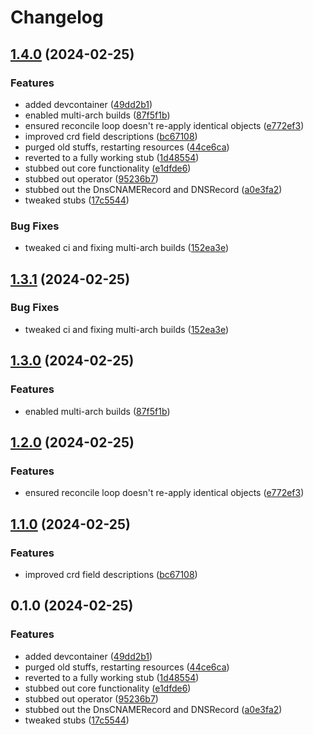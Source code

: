 # Changelog

## [1.4.0](https://github.com/robbert229/pihole-operator/compare/v1.3.1...v1.4.0) (2024-02-25)


### Features

* added devcontainer ([49dd2b1](https://github.com/robbert229/pihole-operator/commit/49dd2b1dd2b06d490385eb1f3f7dbd882763d6d8))
* enabled multi-arch builds ([87f5f1b](https://github.com/robbert229/pihole-operator/commit/87f5f1b19020eac4b1acc09507f8d25c7fd7df46))
* ensured reconcile loop doesn't re-apply identical objects ([e772ef3](https://github.com/robbert229/pihole-operator/commit/e772ef39e4cb0419a039362dd7288a2884d61c97))
* improved crd field descriptions ([bc67108](https://github.com/robbert229/pihole-operator/commit/bc67108184319e798f082d21b995a90f778fa0fa))
* purged old stuffs, restarting resources ([44ce6ca](https://github.com/robbert229/pihole-operator/commit/44ce6caaa5ca0e666cfc10d550f98e800518aff9))
* reverted to a fully working stub ([1d48554](https://github.com/robbert229/pihole-operator/commit/1d4855418f7535f69b6596d30a54a4ac1fe4ad18))
* stubbed out core functionality ([e1dfde6](https://github.com/robbert229/pihole-operator/commit/e1dfde600fb98e03a2f0b821b1a2a193845ca113))
* stubbed out operator ([95236b7](https://github.com/robbert229/pihole-operator/commit/95236b760dbbd3abf07095f48d2806247d52405b))
* stubbed out the DnsCNAMERecord and DNSRecord ([a0e3fa2](https://github.com/robbert229/pihole-operator/commit/a0e3fa25a210bb8944ca1e382259c5a06f41db91))
* tweaked stubs ([17c5544](https://github.com/robbert229/pihole-operator/commit/17c554431eb185e0a39f94bbcf6fe1b3e506ad8d))


### Bug Fixes

* tweaked ci and fixing multi-arch builds ([152ea3e](https://github.com/robbert229/pihole-operator/commit/152ea3ec997aaf530141ee350d4a1b891f21d15a))

## [1.3.1](https://github.com/robbert229/pihole-operator/compare/v1.3.0...v1.3.1) (2024-02-25)


### Bug Fixes

* tweaked ci and fixing multi-arch builds ([152ea3e](https://github.com/robbert229/pihole-operator/commit/152ea3ec997aaf530141ee350d4a1b891f21d15a))

## [1.3.0](https://github.com/robbert229/pihole-operator/compare/v1.2.0...v1.3.0) (2024-02-25)


### Features

* enabled multi-arch builds ([87f5f1b](https://github.com/robbert229/pihole-operator/commit/87f5f1b19020eac4b1acc09507f8d25c7fd7df46))

## [1.2.0](https://github.com/robbert229/pihole-operator/compare/v1.1.0...v1.2.0) (2024-02-25)


### Features

* ensured reconcile loop doesn't re-apply identical objects ([e772ef3](https://github.com/robbert229/pihole-operator/commit/e772ef39e4cb0419a039362dd7288a2884d61c97))

## [1.1.0](https://github.com/robbert229/pihole-operator/compare/v1.0.0...v1.1.0) (2024-02-25)


### Features

* improved crd field descriptions ([bc67108](https://github.com/robbert229/pihole-operator/commit/bc67108184319e798f082d21b995a90f778fa0fa))

## 0.1.0 (2024-02-25)


### Features

* added devcontainer ([49dd2b1](https://github.com/robbert229/pihole-operator/commit/49dd2b1dd2b06d490385eb1f3f7dbd882763d6d8))
* purged old stuffs, restarting resources ([44ce6ca](https://github.com/robbert229/pihole-operator/commit/44ce6caaa5ca0e666cfc10d550f98e800518aff9))
* reverted to a fully working stub ([1d48554](https://github.com/robbert229/pihole-operator/commit/1d4855418f7535f69b6596d30a54a4ac1fe4ad18))
* stubbed out core functionality ([e1dfde6](https://github.com/robbert229/pihole-operator/commit/e1dfde600fb98e03a2f0b821b1a2a193845ca113))
* stubbed out operator ([95236b7](https://github.com/robbert229/pihole-operator/commit/95236b760dbbd3abf07095f48d2806247d52405b))
* stubbed out the DnsCNAMERecord and DNSRecord ([a0e3fa2](https://github.com/robbert229/pihole-operator/commit/a0e3fa25a210bb8944ca1e382259c5a06f41db91))
* tweaked stubs ([17c5544](https://github.com/robbert229/pihole-operator/commit/17c554431eb185e0a39f94bbcf6fe1b3e506ad8d))
